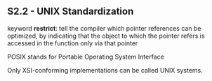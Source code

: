 S2.2 - UNIX Standardization
---------------------------
keyword **restrict**: tell the compiler which pointer references can be optimized, by indicating that the object to which the pointer refers is accessed in the function only via that pointer

POSIX stands for Portable Operating System Interface

Only XSI-conforming implementations can be called UNIX systems.

